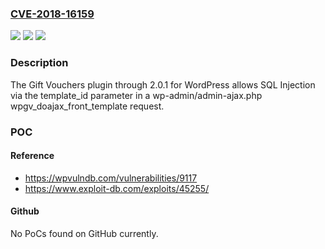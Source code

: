### [CVE-2018-16159](https://cve.mitre.org/cgi-bin/cvename.cgi?name=CVE-2018-16159)
![](https://img.shields.io/static/v1?label=Product&message=n%2Fa&color=blue)
![](https://img.shields.io/static/v1?label=Version&message=n%2Fa&color=blue)
![](https://img.shields.io/static/v1?label=Vulnerability&message=n%2Fa&color=brighgreen)

### Description

The Gift Vouchers plugin through 2.0.1 for WordPress allows SQL Injection via the template_id parameter in a wp-admin/admin-ajax.php wpgv_doajax_front_template request.

### POC

#### Reference
- https://wpvulndb.com/vulnerabilities/9117
- https://www.exploit-db.com/exploits/45255/

#### Github
No PoCs found on GitHub currently.

